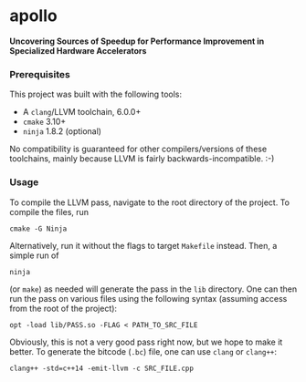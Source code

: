# apollo

**Uncovering Sources of Speedup for Performance Improvement in Specialized Hardware Accelerators**

### Prerequisites

This project was built with the following tools:

 + A `clang`/LLVM toolchain, 6.0.0+
 + `cmake` 3.10+
 + `ninja` 1.8.2 (optional)

No compatibility is guaranteed for other compilers/versions of these toolchains, mainly because LLVM is fairly backwards-incompatible. :-)

### Usage

To compile the LLVM pass, navigate to the root directory of the project. To compile the files, run

    cmake -G Ninja

Alternatively, run it without the flags to target `Makefile` instead. Then, a simple run of

    ninja
  
(or `make`) as needed will generate the pass in the `lib` directory. One can then run the pass on various files using the following syntax (assuming access from the root of the project):

    opt -load lib/PASS.so -FLAG < PATH_TO_SRC_FILE
  
Obviously, this is not a very good pass right now, but we hope to make it better. To generate the bitcode (`.bc`) file, one can use `clang` or `clang++`:

    clang++ -std=c++14 -emit-llvm -c SRC_FILE.cpp

